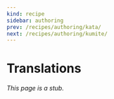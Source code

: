 ```yaml
---
kind: recipe
sidebar: authoring
prev: /recipes/authoring/kata/
next: /recipes/authoring/kumite/
---
```


# Translations

_This page is a stub._